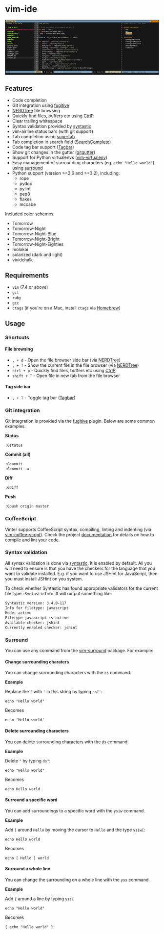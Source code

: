 # vim-ide

<img src="images/screenshot.png">

## Features

* Code completion
* Git integration using [fugitive](https://github.com/tpope/vim-fugitive)
* [NERDTree](https://github.com/scrooloose/nerdtree) file browsing
* Quickly find files, buffers etc using [CtrlP](https://github.com/kien/ctrlp.vim)
* Clear trailing whitespace
* Syntax validation provided by [syntastic](https://github.com/scrooloose/syntastic)
* vim-airline status bars (with git support)
* Tab completion using [supertab](https://github.com/ervandew/supertab)
* Tab completion in search field ([SearchComplete](https://github.com/vim-scripts/SearchComplete))
* Code tag bar support ([Tagbar](http://majutsushi.github.io/tagbar/))
* Show git changes in the gutter ([gitgutter](https://github.com/airblade/vim-gitgutter))
* Support for Python virtualenvs ([vim-virtualenv](https://github.com/jmcantrell/vim-virtualenv))
* Easy management of surrounding characters (eg. `echo "Hello world"`) using [surround](https://github.com/tpope/vim-surround)
* Python support (version >=2.6 and >=3.2), including:
   - rope
   - pydoc
   - pylint
   - pep8
   - flakes
   - mccabe

Included color schemes:

- Tomorrow
- Tomorrow-Night
- Tomorrow-Night-Blue
- Tomorrow-Night-Bright
- Tomorrow-Night-Eighties
- molokai
- solarized (dark and light)
- vividchalk

## Requirements

- `vim` (7.4 or above)
- `git`
- `ruby`
- `gcc`
- `ctags` (if you're on a Mac, install `ctags` via [Homebrew](http://brew.sh/))

## Usage

### Shortcuts

#### File browsing

- `, + d` - Open the file browser side bar (via [NERDTree](https://github.com/scrooloose/nerdtree))
- `, + f` - Show the current file in the file browser (via [NERDTree](https://github.com/scrooloose/nerdtree))
- `ctrl + p` - Quickly find files, buffers etc using [CtrlP](https://github.com/kien/ctrlp.vim)
- `shift + T` - Open file in new tab from the file browser

#### Tag side bar

- `, + T` - Toggle tag bar ([Tagbar](http://majutsushi.github.io/tagbar/))

### Git integration

Git integration is provided via the [fugitive](https://github.com/tpope/vim-fugitive) plugin. Below are some common examples.

**Status**

    :Gstatus

**Commit (all)**

    :Gcommit
    :Gcommit -a

**Diff**

    :Gdiff

**Push**

    :Gpush origin master

### CoffeeScript

Vinter supports CoffeeScript syntax, compiling, linting and indenting (via [vim-coffee-script](https://github.com/kchmck/vim-coffee-script)). Check the project [documentation](https://github.com/kchmck/vim-coffee-script) for details on how to compile and lint your code.

### Syntax validation

All syntax validation is done via [syntastic](https://github.com/scrooloose/syntastic). It is enabled by default. All you will need to ensure is that you have the checkers for the language that you want to validate installed. E.g. if you want to use JSHint for JavaScript, then you must install JSHint on you system.

To check whether Syntastic has found appropriate validators for the current file type `:SyntasticInfo`. It will output something like:

    Syntastic version: 3.4.0-117
    Info for filetype: javascript
    Mode: active
    Filetype javascript is active
    Available checker: jshint
    Currently enabled checker: jshint

### Surround

You can use any command from the [vim-surround](https://github.com/tpope/vim-surround) package. For example:

#### Change surrounding charaters

You can change surrounding characters with the `cs` command.

**Example**

Replace the `"` with `'` in this string by typing `cs"'`:

    echo "Hello world"

Becomes

    echo 'Hello world'

#### Delete surrounding characters

You can delete surrounding characters with the `ds` command.

**Example**

Delete `"` by typing `ds"`:

    echo "Hello world"

Becomes

    echo Hello world

#### Surround a specific word

You can add surroundings to a specific word with the `ysiw` command.

**Example**

Add `[` around `Hello` by moving the cursor to `Hello` and the type `ysiw[`:

    echo Hello world

Becomes

    echo [ Hello ] world

#### Surround a whole line

You can change the surrounding on a whole line with the `yss` command.

**Example**

Add `{` around a line by typing `yss{`

    echo "Hello world"

Becomes

    { echo "Hello world" }


